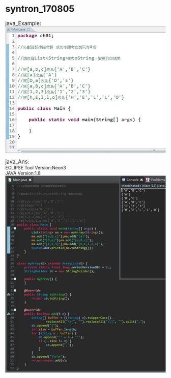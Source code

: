 # syntron_170805
<big>java_Example:</big><br>
![alt text](https://github.com/wlo1227686/InterView/blob/master/Syntron_170805/Syntron_Backend_java.jpg)<br>

<big>java_Ans:</big><br>
ECLIPSE Tool Version:Neon3<br>
JAVA Version:1.8<br>
![alt text](https://github.com/wlo1227686/InterView/blob/master/Syntron_170805/Syntron_Backend_java_myans.jpg)<br>
